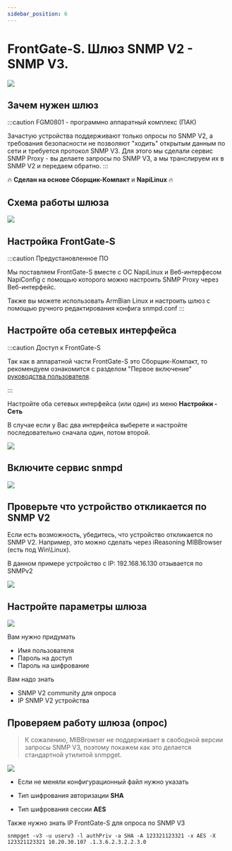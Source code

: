 ```yaml
---
sidebar_position: 6
---
```


# FrontGate-S. Шлюз SNMP V2 - SNMP V3.
![](../frontfage-m/img/main.jpg)

## Зачем нужен шлюз

:::caution  FGM0801 - программно аппаратный комплекс (ПАК)

Зачастую устройства поддерживают только опросы по SNMP V2, а требования безопасности не позволяют "ходить" открытым данным по сети и требуется протокол SNMP V3. Для этого мы сделали сервис SNMP Proxy - вы делаете запросы по SNMP V3, а мы транслируем их в SNMP V2 и передаем обратно.
:::

:fire: **Сделан на основе Сборщик-Компакт** и **NapiLinux** :fire:

## Схема работы шлюза

![](img/sheme-snmp.jpg)

## Настройка FrontGate-S


:::caution  Предустановленное ПО

Мы поставляем FrontGate-S вместе с ОС NapiLinux и Веб-интерфесом NapiConfig с помощью которого можно настроить SNMP Proxy через Веб-интерфейс.

Также вы можете использовать ArmBian Linux и настроить шлюз с помощью ручного редактирования конфига snmpd.conf
:::

## Настройте оба сетевых интерфейса


:::caution  Доступ к FrontGate-S

Так как в аппаратной части FrontGate-S это Сборщик-Компакт, то рекомендуем ознакомится с разделом "Первое включение" [руководства пользователя](../../computers/pdf/fcc-userguide-10.pdf).

:::

Настройте оба сетевых интерфейса (или один) из меню **Настройки - Сеть**

В случае если у Вас два интерфейса выберете и настройте последовательно сначала один, потом второй.

![](img/fgs-net.jpg)

## Включите сервис snmpd

![](img/fgm-sevices.jpg)

## Проверьте что устройство откликается по SNMP V2

Если есть возможность, убедитесь, что устройство откликается по SNMP V2. Например, это можно сделать через iReasoning MIBBrowser (есть под Win\Linux).

В данном примере устройство с IP: 192.168.16.130 отзывается по SNMPv2

![](img/fgm-snmpv2.jpg)

## Настройте параметры шлюза

![](img/fgs-proxy1.jpg)

Вам нужно придумать

- Имя пользователя
- Пароль на доступ
- Пароль на шифрование

Вам надо знать

- SNMP V2 community для опроса
- IP SNMP V2 устройства

## Проверяем работу шлюза (опрос)

> К сожалению, MIBBrowser не поддерживает в свободной версии запросы SNMP V3, поэтому покажем как это делается стандартной утилитой snmpget.

![](img/fgm-snmpv3-check.jpg)

- Если не меняли конфигурационный файл нужно указать

- Тип шифрования авторизации **SHA**
- Тип шифрования сессии **AES**

Также нужно знать IP FrontGate-S для опроса по SNMP V3

```
snmpget -v3 -u userv3 -l authPriv -a SHA -A 123321123321 -x AES -X 123321123321 10.20.30.107 .1.3.6.2.3.2.2.3.0


```
##

